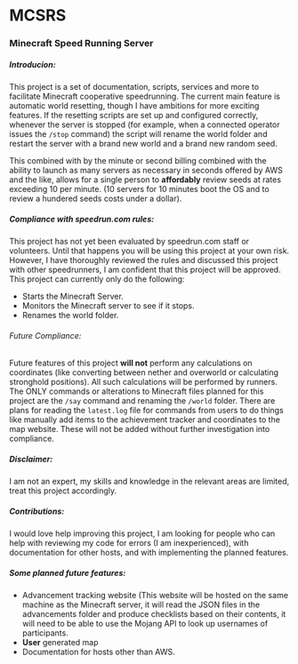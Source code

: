 # MCSRS
### Minecraft Speed Running Server
##### Introducion:
This project is a set of documentation, scripts, services and more to facilitate Minecraft cooperative speedrunning. The current main feature is automatic world resetting, though I have ambitions for more exciting features. If the resetting scripts are set up and configured correctly, whenever the server is stopped (for example, when a connected operator issues the `/stop` command) the script will rename the world folder and restart the server with a brand new world and a brand new random seed. 

This combined with by the minute or second billing combined with the ability to launch as many servers as necessary in seconds offered by AWS and the like, allows for a single person to **affordably** review seeds at rates exceeding 10 per minute. (10 servers for 10 minutes boot the OS and to review a hundered seeds costs under a dollar).

##### Compliance with speedrun.com rules:
This project has not yet been evaluated by speedrun.com staff or volunteers. Until that happens you will be using this project at your own risk. However, I have thoroughly reviewed the rules and discussed this project with other speedrunners, I am confident that this project will be approved. This project can currently only do the following:
* Starts the Minecraft Server.
* Monitors the Minecraft server to see if it stops.
* Renames the world folder.
###### Future Compliance:
Future features of this project **will not** perform any calculations on coordinates (like converting between nether and overworld or calculating stronghold positions). All such calculations will be performed by runners. The ONLY commands or alterations to Minecraft files planned for this project are the `/say` command and renaming the `/world` folder. There are plans for reading the `latest.log` file for commands from users to do things like manually add items to the achievement tracker and coordinates to the map website. These will not be added without further investigation into compliance.

##### Disclaimer:
I am not an expert, my skills and knowledge in the relevant areas are limited, treat this project accordingly.

##### Contributions:
I would love help improving this project, I am looking for people who can help with reviewing my code for errors (I am inexperienced), with documentation for other hosts, and with implementing the planned features.

##### Some planned future features:
* Advancement tracking website (This website will be hosted on the same machine as the Minecraft server, it will read the JSON files in the advancements folder and produce checklists based on their contents, it will need to be able to use the Mojang API to look up usernames of participants. 
* **User** generated map
* Documentation for hosts other than AWS.
